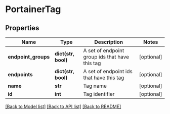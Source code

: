# PortainerTag

## Properties
Name | Type | Description | Notes
------------ | ------------- | ------------- | -------------
**endpoint_groups** | **dict(str, bool)** | A set of endpoint group ids that have this tag | [optional] 
**endpoints** | **dict(str, bool)** | A set of endpoint ids that have this tag | [optional] 
**name** | **str** | Tag name | [optional] 
**id** | **int** | Tag identifier | [optional] 

[[Back to Model list]](../README.md#documentation-for-models) [[Back to API list]](../README.md#documentation-for-api-endpoints) [[Back to README]](../README.md)


